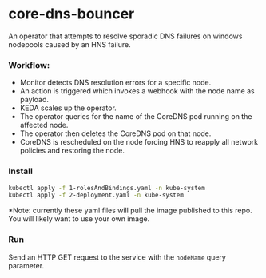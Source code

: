 # core-dns-bouncer
An operator that attempts to resolve sporadic DNS failures on windows nodepools caused by an HNS failure.

### Workflow:
* Monitor detects DNS resolution errors for a specific node. 
* An action is triggered which invokes a webhook with the node name as payload. 
* KEDA scales up the operator.
* The operator queries for the name of the CoreDNS pod running on the affected node.
* The operator then deletes the CoreDNS pod on that node.
* CoreDNS is rescheduled on the node forcing HNS to reapply all network policies and restoring the node.

### Install
```bash
kubectl apply -f 1-rolesAndBindings.yaml -n kube-system
kubectl apply -f 2-deployment.yaml -n kube-system
```
*Note: currently these yaml files will pull the image published to this repo. You will likely want to use your own image.

### Run
Send an HTTP GET request to the service with the ```nodeName``` query parameter. 
